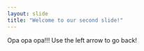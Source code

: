 ```yaml
---
layout: slide
title: "Welcome to our second slide!"
---
```

Opa opa opa!!!
Use the left arrow to go back!